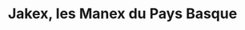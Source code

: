 ---
title: "Jakex, les Manex du Pays Basque"
url: /saint-jean-pied-de-port/jakex-les-manex-du-pays-basque/
shop: Andenken
---